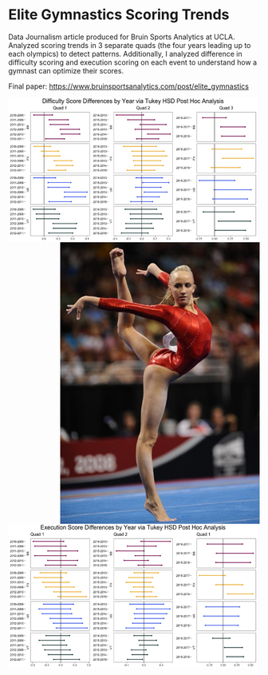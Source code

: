 # Elite Gymnastics Scoring Trends

Data Journalism article produced for Bruin Sports Analytics at UCLA. Analyzed scoring trends in 3 separate quads (the four years leading up to each olympics) to detect patterns. Additionally, I analyzed difference in difficulty scoring and execution scoring on each event to understand how a gymnast can optimize their scores.

Final paper: https://www.bruinsportsanalytics.com/post/elite_gymnastics


<img style="float: left;" src="images/Difficulty_Comparison.png" width="500" height="290"> <img style="float: right;" src="images/nastia.jpeg" width = "400">
<img style="float: left;" src="images/Execution_Comparison.png" width="500" height="290"> 



